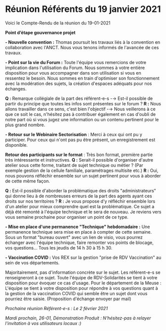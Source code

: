 # Réunion Référents du 19 janvier 2021

Voici le Compte-Rendu de la réunion du 19-01-2021

**Point d’étape gouvernance projet**

**- Nouvelle convention :** Thomas poursuit les travaux liés à la convention en collaboration avec l'ANCT. Nous vous tenons informés de l'avancée de ces travaux.

**- Point sur la vie du Forum :** Toute l'équipe vous remercions de votre implication dans l'utilisation du Forum. Nous sommes à votre entière disposition pour vous accompagner dans son utilisation si vous en ressentez le besoin. Nous sommes en train d'optimiser son fonctionnement avec la modération des sujets, la création d'espaces adéquats pour nos échanges.

**Q :** Remarque collégiale de la part des référent-e-s -→ Est-il possible de partir du principe que toutes les infos sont présentes sur le forum ? **R :** Nous allons travailler dans ce sens, c'est bien l'objectif -→ Nous veillerons à ce que ce soit le cas, n'hésitez pas à contribuer également en cas d'oubli de notre part où si vous jugez une information ou un contenu pertinent pour le plus grand nombre.

**- Retour sur le Webinaire Sectorisation** : Merci à ceux qui ont pu y participer. Pour ceux qui n'ont pas pu être présent, un enregistrement est disponible.

**Retour des participants sur le format** : Très bon format, première partie très intéressante et instructives. **Q :** Serait-il possible d'organiser d'autre atelier sous cette forme, traitant de sujet technique ou métier ? \(Par exemple gestion de la cellule familiale, paramétrages multisite etc.\) **R :** Oui, nous pouvons réfléchir ensemble sur un sujet pertinent pour vous à aborder de cette même façon.

**Q :** Est-il possible d'aborder la problématique des droits "administrateurs" qui donne lieu à de nombreuses erreurs de la part des agents ayant ces droits sur nos territoires ? **R :** Je vous propose d'y réfléchir ensemble lors d'un atelier pour mieux comprendre quel est la problématique. Ce sujet a déjà été remonté à l'équipe technique et le sera de nouveau. Je reviens vers vous semaine prochaine pour organiser un point de ce type.

**- Mise en place d'une permanence "Technique" hebdomadaire :** Une permanence technique sera mise en place à compter de cette semaine. Sous un format "bureau ouvert" avec un lien de visio, vous pourrez échanger avec l'équipe technique, faire remonter vos points de blocage, vos questions... Tous les jeudis de 14 h 30 à 15 h 30.  
  
  


**- Vaccination COVID :** Vos REX sur la gestion "prise de RDV Vaccination" au sein de vos départements.

Majoritairement, pas d'information concrète sur le sujet. Les référent-e-s se renseigneront à ce sujet. Toute l'équipe de RDV-Solidarités se tient à votre disposition pour évoquer ce cas d'usage. Pour le département de la Meuse : L'équipe se tient à votre disposition pour répondre à vos questions quant à la gestion de la vaccination COVID qui semble être un sujet dont vous pourriez être saisie. \(Proposition d'échange envoyer par mail\)

_Prochaine réunion Référent-e-s : Le 2 février 2021_ 

_Mardi prochain, 26-01, Démonstration Produit : N'hésitez-pas à relayer l'invitation à vos utilisateurs locaux :\)_

